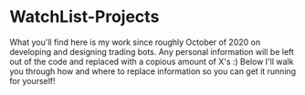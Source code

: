 # WatchList-Projects
What you'll find here is my work since roughly October of 2020 on developing and designing trading bots. Any personal information will be left out of the code and replaced with a copious amount of X's :) Below I'll walk you through how and where to replace information so you can get it running for yourself!


